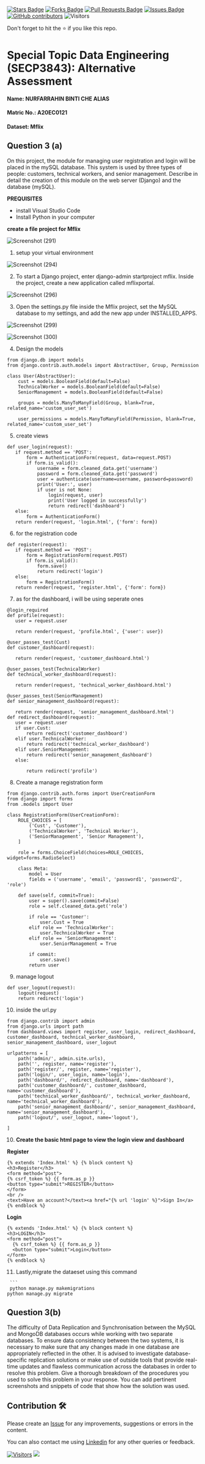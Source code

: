 <a href="https://github.com/drshahizan/SECP3843/stargazers"><img src="https://img.shields.io/github/stars/drshahizan/SECP3843" alt="Stars Badge"/></a>
<a href="https://github.com/drshahizan/SECP3843/network/members"><img src="https://img.shields.io/github/forks/drshahizan/SECP3843" alt="Forks Badge"/></a>
<a href="https://github.com/drshahizan/SECP3843/pulls"><img src="https://img.shields.io/github/issues-pr/drshahizan/SECP3843" alt="Pull Requests Badge"/></a>
<a href="https://github.com/drshahizan/SECP3843/issues"><img src="https://img.shields.io/github/issues/drshahizan/SECP3843" alt="Issues Badge"/></a>
<a href="https://github.com/drshahizan/SECP3843/graphs/contributors"><img alt="GitHub contributors" src="https://img.shields.io/github/contributors/drshahizan/SECP3843?color=2b9348"></a>
![Visitors](https://api.visitorbadge.io/api/visitors?path=https%3A%2F%2Fgithub.com%2Fdrshahizan%2FSECP3843&labelColor=%23d9e3f0&countColor=%23697689&style=flat)


Don't forget to hit the :star: if you like this repo.

# Special Topic Data Engineering (SECP3843): Alternative Assessment

#### Name: NURFARRAHIN BINTI CHE ALIAS
#### Matric No.: A20EC0121
#### Dataset: Mflix

## Question 3 (a)
On this project, the module for managing user registration and login will be placed in the mySQL database. This system is used by three types of people: customers, technical workers, and senior management. Describe in detail the creation of this module on the web server (Django) and the database (mySQL).

**PREQUISITES**
- install Visual Studio Code
- Install Python in your computer

**create a file project for Mflix**

![Screenshot (291)](https://github.com/drshahizan/SECP3843/assets/121208097/1122a1bd-1ca8-4bea-bb35-e258e16700fe)

1. setup your virtual environment

![Screenshot (294)](https://github.com/drshahizan/SECP3843/assets/121208097/32bc8a5d-e9ba-41f1-9a52-8a0885b55f70)

2. To start a Django project, enter django-admin startproject mflix. Inside the project, create a new application called mflixportal.

![Screenshot (296)](https://github.com/drshahizan/SECP3843/assets/121208097/1bbbaab1-4cb5-43eb-982f-67f0486fbf0a)

3. Open the settings.py file inside the Mflix project, set the MySQL database to my settings, and add the new app under INSTALLED_APPS.


![Screenshot (299)](https://github.com/drshahizan/SECP3843/assets/121208097/9d4247e5-087c-4f97-8fdd-777286b2bfb8)

 ![Screenshot (300)](https://github.com/drshahizan/SECP3843/assets/121208097/b5fad6f6-7265-489d-928b-a54111e1e971)

 4. Design the models

```
from django.db import models
from django.contrib.auth.models import AbstractUser, Group, Permission

class User(AbstractUser):
    cust = models.BooleanField(default=False)
    TechnicalWorker = models.BooleanField(default=False)
    SeniorManagement = models.BooleanField(default=False)

    groups = models.ManyToManyField(Group, blank=True, related_name='custom_user_set')

    user_permissions = models.ManyToManyField(Permission, blank=True, related_name='custom_user_set')
```

 5. create views

 ```
def user_login(request):
    if request.method == 'POST':
        form = AuthenticationForm(request, data=request.POST)
        if form.is_valid():
            username = form.cleaned_data.get('username')
            password = form.cleaned_data.get('password')
            user = authenticate(username=username, password=password)
            print('User:', user) 
            if user is not None:
                login(request, user)
                print('User logged in successfully') 
                return redirect('dashboard')  
    else:
        form = AuthenticationForm()
    return render(request, 'login.html', {'form': form})
```
 
 6. for the registration code

 ```
 def register(request):
    if request.method == 'POST':
        form = RegistrationForm(request.POST)
        if form.is_valid():
            form.save()
            return redirect('login')
    else:
        form = RegistrationForm()
    return render(request, 'register.html', {'form': form})
```
 
 7. as for the dashboard, i will be using seperate ones
 
 ```
 @login_required
def profile(request):
    user = request.user
    
    return render(request, 'profile.html', {'user': user})

@user_passes_test(Cust)
def customer_dashboard(request):
    
    return render(request, 'customer_dashboard.html')

@user_passes_test(TechnicalWorker)
def technical_worker_dashboard(request):
    
    return render(request, 'technical_worker_dashboard.html')

@user_passes_test(SeniorManagement)
def senior_management_dashboard(request):
    
    return render(request, 'senior_management_dashboard.html')
def redirect_dashboard(request):
    user = request.user
    if user.Cust:
        return redirect('customer_dashboard')
    elif user.TechnicalWorker:
        return redirect('technical_worker_dashboard')
    elif user.SeniorManagement:
        return redirect('senior_management_dashboard')
    else:
        
        return redirect('profile')
```
 8.  Create a manage registration form

```
from django.contrib.auth.forms import UserCreationForm
from django import forms
from .models import User

class RegistrationForm(UserCreationForm):
    ROLE_CHOICES = [
        ('Cust', 'Customer'),
        ('TechnicalWorker', 'Technical Worker'),
        ('SeniorManagement', 'Senior Management'),
    ]

    role = forms.ChoiceField(choices=ROLE_CHOICES, widget=forms.RadioSelect)

    class Meta:
        model = User
        fields = ('username', 'email', 'password1', 'password2', 'role')

    def save(self, commit=True):
        user = super().save(commit=False)
        role = self.cleaned_data.get('role')

        if role == 'Customer':
            user.Cust = True
        elif role == 'TechnicalWorker':
            user.TechnicalWorker = True
        elif role == 'SeniorManagement':
            user.SeniorManagement = True

        if commit:
            user.save()
        return user
```

9. manage logout

```
def user_logout(request):
    logout(request)
    return redirect('login')
```

10.  inside the url.py
 
```
from django.contrib import admin
from django.urls import path
from dashboard.views import register, user_login, redirect_dashboard, customer_dashboard, technical_worker_dashboard, senior_management_dashboard, user_logout

urlpatterns = [
    path('admin/', admin.site.urls),
    path('', register, name='register'),
    path('register/', register, name='register'),
    path('login/', user_login, name='login'),
    path('dashboard/', redirect_dashboard, name='dashboard'),
    path('customer_dashboard/', customer_dashboard, name='customer_dashboard'),
    path('technical_worker_dashboard/', technical_worker_dashboard, name='technical_worker_dashboard'),
    path('senior_management_dashboard/', senior_management_dashboard, name='senior_management_dashboard'),
    path('logout/', user_logout, name='logout'),

]

```
 10.  **Create the basic html page to view the login view and dashboard**

**Register**

  ```
  {% extends 'Index.html' %} {% block content %}
<h3>Register</h3>
<form method="post">
  {% csrf_token %} {{ form.as_p }}
  <button type="submit">REGISTER</button>
</form>
<br />
<text>Have an account?</text><a href="{% url 'login' %}">Sign In</a>
{% endblock %}

```

**Login**

```
{% extends 'Index.html' %} {% block content %}
<h3>LOGIN</h3>
<form method="post">
  {% csrf_token %} {{ form.as_p }}
  <button type="submit">Login</button>
</form>
{% endblock %}
```


 11.  Lastly,migrate the dataeset using this command

     ```
     python manage.py makemigrations
    python manage.py migrate


## Question 3(b)

The difficulty of Data Replication and Synchronisation between the MySQL and MongoDB databases occurs while working with two separate databases. To ensure data consistency between the two systems, it is necessary to make sure that any changes made in one database are appropriately reflected in the other. It is advised to investigate database-specific replication solutions or make use of outside tools that provide real-time updates and flawless communication across the databases in order to resolve this problem. Give a thorough breakdown of the procedures you used to solve this problem in your response. You can add pertinent screenshots and snippets of code that show how the solution was used.


## Contribution 🛠️
Please create an [Issue](https://github.com/drshahizan/special-topic-data-engineering/issues) for any improvements, suggestions or errors in the content.

You can also contact me using [Linkedin](https://www.linkedin.com/in/drshahizan/) for any other queries or feedback.

[![Visitors](https://api.visitorbadge.io/api/visitors?path=https%3A%2F%2Fgithub.com%2Fdrshahizan&labelColor=%23697689&countColor=%23555555&style=plastic)](https://visitorbadge.io/status?path=https%3A%2F%2Fgithub.com%2Fdrshahizan)
![](https://hit.yhype.me/github/profile?user_id=81284918)



